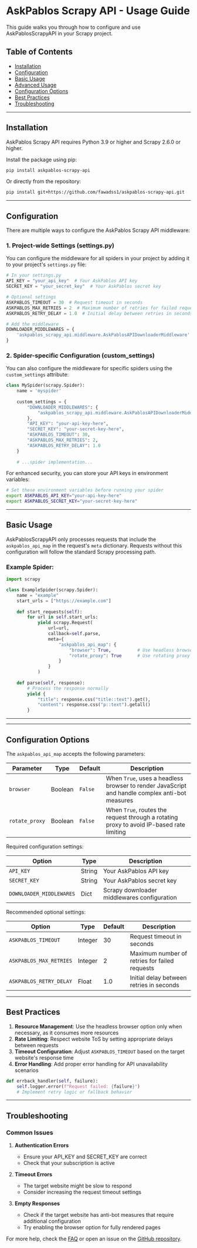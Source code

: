 # AskPablos Scrapy API - Usage Guide

This guide walks you through how to configure and use AskPablosScrapyAPI in your Scrapy project.

## Table of Contents

- [Installation](#installation)
- [Configuration](#configuration)
- [Basic Usage](#basic-usage)
- [Advanced Usage](#advanced-usage)
- [Configuration Options](#configuration-options)
- [Best Practices](#best-practices)
- [Troubleshooting](#troubleshooting)

---

## Installation

AskPablos Scrapy API requires Python 3.9 or higher and Scrapy 2.6.0 or higher.

Install the package using pip:

```bash
pip install askpablos-scrapy-api
```

Or directly from the repository:

```bash
pip install git+https://github.com/fawadss1/askpablos-scrapy-api.git
```

---

## Configuration

There are multiple ways to configure the AskPablos Scrapy API middleware:

### 1. Project-wide Settings (settings.py)

You can configure the middleware for all spiders in your project by adding it to your project's `settings.py` file:

```python
# In your settings.py
API_KEY = "your_api_key"  # Your AskPablos API key
SECRET_KEY = "your_secret_key"  # Your AskPablos secret key

# Optional settings
ASKPABLOS_TIMEOUT = 30  # Request timeout in seconds
ASKPABLOS_MAX_RETRIES = 2  # Maximum number of retries for failed requests
ASKPABLOS_RETRY_DELAY = 1.0  # Initial delay between retries in seconds

# Add the middleware
DOWNLOADER_MIDDLEWARES = {
    'askpablos_scrapy_api.middleware.AskPablosAPIDownloaderMiddleware': 950,  # Adjust priority as needed
}
```

### 2. Spider-specific Configuration (custom_settings)

You can also configure the middleware for specific spiders using the `custom_settings` attribute:

```python
class MySpider(scrapy.Spider):
    name = 'myspider'
    
    custom_settings = {
        "DOWNLOADER_MIDDLEWARES": {
            "askpablos_scrapy_api.middleware.AskPablosAPIDownloaderMiddleware": 543,
        },
        "API_KEY": "your-api-key-here",
        "SECRET_KEY": "your-secret-key-here",
        "ASKPABLOS_TIMEOUT": 30,
        "ASKPABLOS_MAX_RETRIES": 2,
        "ASKPABLOS_RETRY_DELAY": 1.0
    }
    
    # ...spider implementation...
```

For enhanced security, you can store your API keys in environment variables:

```bash
# Set these environment variables before running your spider
export ASKPABLOS_API_KEY="your-api-key-here"
export ASKPABLOS_SECRET_KEY="your-secret-key-here"
```

---

## Basic Usage

AskPablosScrapyAPI only processes requests that include the `askpablos_api_map` in the request's `meta` dictionary. Requests without this configuration will follow the standard Scrapy processing path.

### Example Spider:

```python
import scrapy

class ExampleSpider(scrapy.Spider):
    name = "example"
    start_urls = ["https://example.com"]
    
    def start_requests(self):
        for url in self.start_urls:
            yield scrapy.Request(
                url=url,
                callback=self.parse,
                meta={
                    "askpablos_api_map": {
                        "browser": True,          # Use headless browser
                        "rotate_proxy": True      # Use rotating proxy IP
                    }
                }
            )
    
    def parse(self, response):
        # Process the response normally
        yield {
            "title": response.css("title::text").get(),
            "content": response.css("p::text").getall()
        }
```

---

---

## Configuration Options

The `askpablos_api_map` accepts the following parameters:

| Parameter | Type | Default | Description |
|-----------|------|---------|-------------|
| `browser` | Boolean | `False` | When `True`, uses a headless browser to render JavaScript and handle complex anti-bot measures |
| `rotate_proxy` | Boolean | `False` | When `True`, routes the request through a rotating proxy to avoid IP-based rate limiting |

Required configuration settings:

| Option | Type | Description |
|--------|------|-------------|
| `API_KEY` | String | Your AskPablos API key |
| `SECRET_KEY` | String | Your AskPablos secret key |
| `DOWNLOADER_MIDDLEWARES` | Dict | Scrapy downloader middlewares configuration |

Recommended optional settings:

| Option | Type | Default | Description |
|--------|------|---------|-------------|
| `ASKPABLOS_TIMEOUT` | Integer | 30 | Request timeout in seconds |
| `ASKPABLOS_MAX_RETRIES` | Integer | 2 | Maximum number of retries for failed requests |
| `ASKPABLOS_RETRY_DELAY` | Float | 1.0 | Initial delay between retries in seconds |

---

## Best Practices

1. **Resource Management**: Use the headless browser option only when necessary, as it consumes more resources
2. **Rate Limiting**: Respect website ToS by setting appropriate delays between requests
3. **Timeout Configuration**: Adjust `ASKPABLOS_TIMEOUT` based on the target website's response time
4. **Error Handling**: Add proper error handling for API unavailability scenarios

```python
def errback_handler(self, failure):
    self.logger.error(f"Request failed: {failure}")
    # Implement retry logic or fallback behavior
```

---

## Troubleshooting

### Common Issues

1. **Authentication Errors**
   - Ensure your API_KEY and SECRET_KEY are correct
   - Check that your subscription is active

2. **Timeout Errors**
   - The target website might be slow to respond
   - Consider increasing the request timeout settings

3. **Empty Responses**
   - Check if the target website has anti-bot measures that require additional configuration
   - Try enabling the browser option for fully rendered pages

For more help, check the [FAQ](faq.md) or open an issue on the [GitHub repository](https://github.com/fawadss1/askpablos-scrapy-api/issues).
